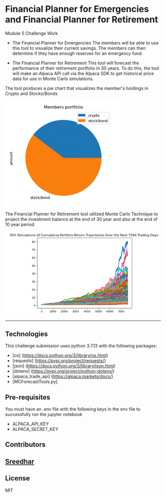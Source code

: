 # Financial Planner for Emergencies and Financial Planner for Retirement

Module 5 Challenge Work

* The Financial Planner for Emergencies 
The members will be able to use this tool to visualize their current savings. 
The members can then determine if they have enough reserves for an emergency fund.

* The Financial Planner for Retirement
This tool will forecast the performance of their retirement portfolio in 30 years. 
To do this, the tool will make an Alpaca API call via the Alpaca SDK to get historical price data for use in Monte Carlo simulations.

The tool produces a pie chart that visualizes the member's holdings in Crypto and Stocks/Bonds

![Pie Chart of Holdings](Images/members_holdings_pie_chart.gif)

The Financial Planner for Retirement tool utilized Monte Carlo Technique to project the investment balance
at the end of 30 year and also at the end of 10 year period

![30 year simulation using Monte Carlo](Images/members_monte_carlo_forecast_30_years.gif)


---
## Technologies

This challenge submission uses python 3.7.13 with the following packages:
* [os] (https://docs.python.org/3/library/os.html)
* [requests] (https://pypi.org/project/requests/)
* [json] (https://docs.python.org/3/library/json.html)
* [dotenv] (https://pypi.org/project/python-dotenv/)
* [alpaca_trade_api] (https://alpaca.markets/docs/)
* [MCForecastTools.py] 

## Pre-requisites
You must have an .env file with the following keys in the env file to successfully run the jupyter notebook

* ALPACA_API_KEY
* ALPACA_SECRET_KEY

## Contributors

[Sreedhar](j_sreedhar@yahoo.com)
---

## License

MIT
